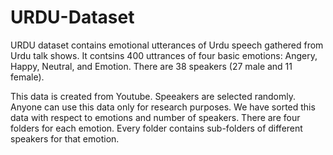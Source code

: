 # URDU-Dataset
URDU dataset contains emotional utterances of Urdu speech gathered from Urdu talk shows. It contsins 400 uttrances of four basic emotions: Angery, Happy, Neutral, and Emotion. There are 38 speakers (27 male and 11 female). 

This data is created from Youtube. Speeakers are selected randomly. Anyone can use this data only for research purposes.
We have sorted this data with respect to emotions and number of speakers. There are four folders for each emotion. Every folder contains sub-folders of different speakers for that emotion. 
